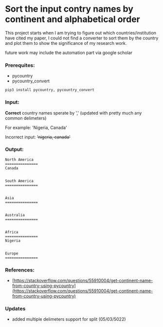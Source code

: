 # Sort the input contry names by continent and alphabetical order
This project starts when I am trying to figure out which countries/institution have cited my paper, I could not find a converter to sort them by the country and plot them to show the significance of my research work.

future work may include the automation part via google scholar

### Prerequites:
- pycountry
- pycountry_convert

`
pip3 install pycountry, pycountry_convert
`

### Input:
**Correct** country names sperate by ',' (updated with pretty much any common delimeters) 


For example:
'Nigeria, Canada'

Incorrect input:
~~'nigeria, canada'~~


### Output:

```
North America
===============
Canada


South America
===============


Asia
===============


Australia
===============


Africa
===============
Nigeria


Europe
===============

```

### References:
- [https://stackoverflow.com/questions/55910004/get-continent-name-from-country-using-pycountry](https://stackoverflow.com/questions/55910004/get-continent-name-from-country-using-pycountry)

### Updates
- added multiple delimeters support for split (05/03/5022)   
